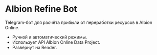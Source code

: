 # Albion Refine Bot
Telegram-бот для расчёта прибыли от переработки ресурсов в Albion Online.
- Ручной и автоматический режимы.
- Использует API Albion Online Data Project.
- Развёрнут на Render.
